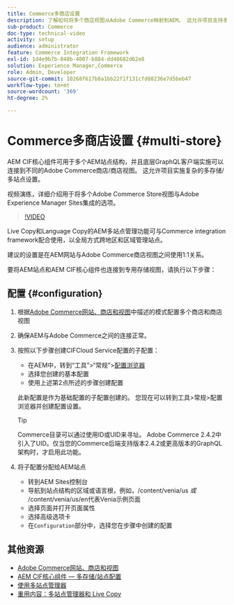 ```yaml
---
title: Commerce多商店设置
description: 了解如何将多个商店视图从Adobe Commerce映射到AEM。 这允许项目支持多租户和多语言用例。
sub-product: Commerce
doc-type: technical-video
activity: setup
audience: administrator
feature: Commerce Integration Framework
exl-id: 1d4e9b7b-848b-4007-b884-dd48682d62e8
solution: Experience Manager,Commerce
role: Admin, Developer
source-git-commit: 10268f617b8a1bb22f1f131cfd88236e7d5beb47
workflow-type: tm+mt
source-wordcount: '369'
ht-degree: 2%

---
```


# Commerce多商店设置 {#multi-store}

AEM CIF核心组件可用于多个AEM站点结构，并且底层GraphQL客户端实施可以连接到不同的Adobe Commerce商店/商店视图。 这允许项目实施复杂的多存储/多站点设置。

视频演练，详细介绍用于将多个Adobe Commerce Store视图与Adobe Experience Manager Sites集成的选项。

>[!VIDEO](https://video.tv.adobe.com/v/28952/?quality=12)

Live Copy和Language Copy的AEM多站点管理功能可与Commerce integration framework配合使用，以全局方式跨地区和区域管理站点。

建议的设置是在AEM网站与Adobe Commerce商店视图之间使用1:1关系。

要将AEM站点和AEM CIF核心组件也连接到专用存储视图，请执行以下步骤：

## 配置 {#configuration}

1. 根据[Adobe Commerce网站、商店和视图](https://experienceleague.adobe.com/docs/commerce-admin/start/setup/websites-stores-views.html)中描述的模式配置多个商店和商店视图

2. 确保AEM与Adobe Commerce之间的连接正常。

3. 按照以下步骤创建CIFCloud Service配置的子配置：

   * 在AEM中，转到“工具”>“常规”>[配置浏览器](/help/sites-administering/configurations.md#using-configuration-browser)
   * 选择您创建的基本配置
   * 使用上述第2点所述的步骤创建配置

   此新配置是作为基础配置的子配置创建的。 您现在可以转到工具>常规>配置浏览器并创建配置设置。

   >[!TIP]
   >
   >Commerce目录可以通过使用ID或UID来寻址。 Adobe Commerce 2.4.2中引入了UID。仅当您的Commerce后端支持版本2.4.2或更高版本的GraphQL架构时，才启用此功能。

4. 将子配置分配给AEM站点

   * 转到AEM Sites控制台
   * 导航到站点结构的区域或语言根，例如，/content/venia/us _或_ /content/venia/us/en代表Venia示例页面
   * 选择页面并打开页面属性
   * 选择高级选项卡
   * 在`Configuration`部分中，选择您在步骤中创建的配置

## 其他资源

* [Adobe Commerce网站、商店和视图](https://experienceleague.adobe.com/docs/commerce-admin/start/setup/websites-stores-views.html)
* [AEM CIF核心组件 — 多存储/站点配置](https://github.com/adobe/aem-core-cif-components#multi-store--site-configuration)
* [使用多站点管理器](https://experienceleague.adobe.com/docs/experience-manager-learn/sites/translation/multi-site-manager-feature-video-use.html)
* [重用内容：多站点管理器和 Live Copy](/help/sites-administering/msm.md)
